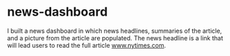 # news-dashboard
 
I built a news dashboard in which news headlines, summaries of the article, and a picture from the article are populated. The news headline is a link that will lead users to read the full article www.nytimes.com. 
